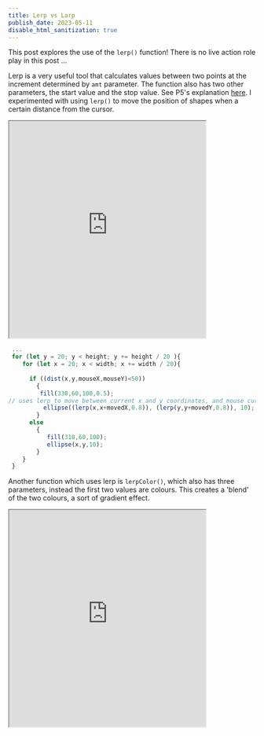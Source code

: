 ```yaml
---
title: Lerp vs Larp
publish_date: 2023-05-11
disable_html_sanitization: true
---
```

This post explores the use of the `lerp()` function! There is no live action role play in this post ...

Lerp is a very useful tool that calculates values between two points at the increment determined by `amt` parameter.  The function also has two other parameters, the start value and the stop value.  See P5's explanation [here](https://p5js.org/reference/#/p5/lerp).  I experimented with using `lerp()` to move the position of shapes when a certain distance from the cursor.  

<iframe width = "400" height = "442" src="https://editor.p5js.org/kirstinmeows/full/mqeFoJfkb"></iframe> 
 
 ``` javascript 
  ...
  for (let y = 20; y < height; y += height / 20 ){
     for (let x = 20; x < width; x += width / 20){
     
       if ((dist(x,y,mouseX,mouseY)<50))
         {
          fill(330,60,100,0.5);
// uses lerp to move between current x and y coordinates, and mouse cursor movement.  The third parameter creates the sort of 'lag' effect
           ellipse((lerp(x,x+movedX,0.8)), (lerp(y,y+movedY,0.8)), 10);
         }
       else
         {
            fill(310,60,100);
            ellipse(x,y,10);
         }
     }
  }
  ```

Another function which uses lerp is `lerpColor()`, which also has three parameters, instead the first two values are colours.  This creates a 'blend' of the two colours, a sort of gradient effect. 

<iframe width = "400" height = "442" src="https://editor.p5js.org/kirstinmeows/full/mfFFHnYOQ"></iframe>